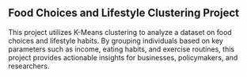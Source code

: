 ## Food Choices and Lifestyle Clustering Project
This project utilizes K-Means clustering to analyze a dataset on food choices and lifestyle habits. By grouping individuals based on key parameters such as income, eating habits, and exercise routines, this project provides actionable insights for businesses, policymakers, and researchers.
